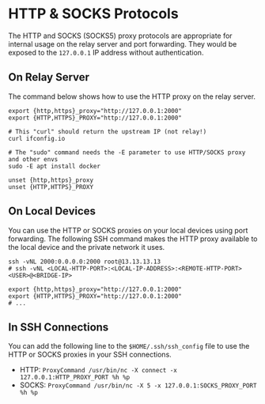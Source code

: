# HTTP & SOCKS Protocols

The HTTP and SOCKS (SOCKS5) proxy protocols are appropriate for internal usage on the relay server and port forwarding.
They would be exposed to the `127.0.0.1` IP address without authentication.

## On Relay Server

The command below shows how to use the HTTP proxy on the relay server.

```shell
export {http,https}_proxy="http://127.0.0.1:2000"
export {HTTP,HTTPS}_PROXY="http://127.0.0.1:2000"

# This "curl" should return the upstream IP (not relay!)
curl ifconfig.io

# The "sudo" command needs the -E parameter to use HTTP/SOCKS proxy and other envs
sudo -E apt install docker

unset {http,https}_proxy
unset {HTTP,HTTPS}_PROXY
```

## On Local Devices

You can use the HTTP or SOCKS proxies on your local devices using port forwarding.
The following SSH command makes the HTTP proxy available to the local device and the private network it uses.

```shell
ssh -vNL 2000:0.0.0.0:2000 root@13.13.13.13
# ssh -vNL <LOCAL-HTTP-PORT>:<LOCAL-IP-ADDRESS>:<REMOTE-HTTP-PORT> <USER>@<BRIDGE-IP>

export {http,https}_proxy="http://127.0.0.1:2000"
export {HTTP,HTTPS}_PROXY="http://127.0.0.1:2000"
# ...
```

## In SSH Connections

You can add the following line to the `$HOME/.ssh/ssh_config` file to use the HTTP or SOCKS proxies in your SSH connections.

* HTTP: ```ProxyCommand /usr/bin/nc -X connect -x 127.0.0.1:HTTP_PROXY_PORT %h %p```
* SOCKS: ```ProxyCommand /usr/bin/nc -X 5 -x 127.0.0.1:SOCKS_PROXY_PORT %h %p```
